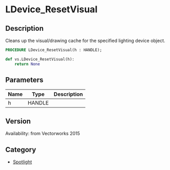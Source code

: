 # LDevice_ResetVisual

## Description
Cleans up the visual/drawing cache for the specified lighting device object.

```pascal
PROCEDURE LDevice_ResetVisual(h : HANDLE);
```

```python
def vs.LDevice_ResetVisual(h):
    return None
```

## Parameters
|Name|Type|Description|
|---|---|---|
|h|HANDLE|   |

## Version
Availability: from Vectorworks 2015

## Category
* [Spotlight](../Categories/Spotlight.md)
